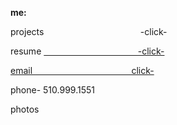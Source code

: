 **me:**

projects
&emsp; &emsp; &emsp; &emsp; &emsp; &emsp; &emsp; &emsp; &ensp;-click-

resume
<a href="test.docx" download>
 &emsp; &emsp; &emsp; &emsp; &emsp; &emsp; &emsp;  &emsp; &ensp;-click-
 
email
<a href="mailto:bharat_nair@hotmail.com">&emsp; &emsp; &emsp; &emsp; &emsp; &emsp; &emsp; &emsp; &ensp; click-</a><br> 

phone-
510.999.1551

photos
